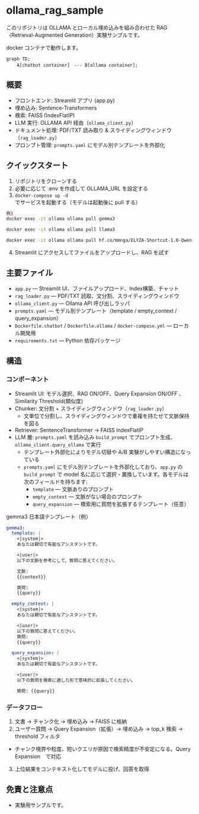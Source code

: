 # ollama_rag_sample

このリポジトリは OLLAMA とローカル埋め込みを組み合わせた RAG（Retrieval-Augmented Generation）実験サンプルです。

docker コンテナで動作します。
```mermaid
graph TD;
    A[chatbot container]　--- B[ollama container];
```

## 概要

- フロントエンド: Streamlit アプリ (app.py)  
- 埋め込み: Sentence-Transformers  
- 検索: FAISS (IndexFlatIP)  
- LLM 実行: OLLAMA API 経由（`ollama_client.py`）  
- ドキュメント処理: PDF/TXT 読み取り & スライディングウィンドウ（`rag_loader.py`）  
- プロンプト管理: `prompts.yaml` にモデル別テンプレートを外部化

## クイックスタート

1. リポジトリをクローンする  
2. 必要に応じて .env を作成して OLLAMA_URL を設定する  
3. `docker-compose up -d` でサービスを起動する（モデルは起動後に pull する）
```bash
例)
docker exec -it ollama ollama pull gemma3

docker exec -it ollama ollama pull llama3

docker exec -it ollama ollama pull hf.co/mmnga/ELYZA-Shortcut-1.0-Qwen-7B-gguf
``` 

4. Streamlit にアクセスしてファイルをアップロードし、RAG を試す


## 主要ファイル

- `app.py` — Streamlit UI、ファイルアップロード、Index構築、チャット  
- `rag_loader.py` — PDF/TXT 読取、文分割、スライディングウィンドウ  
- `ollama_client.py` — Ollama API 呼び出しラッパ  
- `prompts.yaml` — モデル別テンプレート（template / empty_context / query_expansion）  
- `Dockerfile.chatbot` / `Dockerfile.ollama` / `docker-compose.yml` — ローカル開発用  
- `requirements.txt` — Python 依存パッケージ

## 構造 

### コンポーネント

- Streamlit UI: モデル選択、RAG ON/OFF、Query Expansion ON/OFF 、Similarity Threshold(類似度)  
- Chunker: 文分割 + スライディングウィンドウ（`rag_loader.py`）
  - 文単位で分割し、スライディングウィンドウで重複を持たせて文脈保持を図る
- Retriever: SentenceTransformer → FAISS IndexFlatIP 
- LLM 層: `prompts.yaml` を読み込み `build_prompt` でプロンプト生成、`ollama_client.query_ollama` で実行
  - テンプレート外部化によりモデル切替や A/B 実験がしやすい構造になっている
  - `prompts.yaml` にモデル別テンプレートを外部化しており、`app.py` の `build_prompt` で model 名に応じて選択・置換しています。各モデルは次のフィールドを持ちます:
    - `template` — 文脈ありのプロンプト  
    - `empty_context` — 文脈がない場合のプロンプト  
    - `query_expansion` — 検索用に質問を拡張するテンプレート（任意）

gemma3 日本語テンプレート（例）

```yaml
gemma3:
  template: |
    <|system|>
    あなたは親切で有能なアシスタントです。

    <|user|>
    以下の文脈を参考にして、質問に答えてください。

    文脈:
    {{context}}

    質問:
    {{query}}

  empty_context: |
    <|system|>
    あなたは親切で有能なアシスタントです。

    <|user|>
    以下の質問に答えてください。
    質問:
    {{query}}

  query_expansion: |
    <|system|>
    あなたは親切で有能なアシスタントです。

    <|user|>
    以下の質問を検索に適した形で意味的に拡張してください。

    質問: {{query}}
```

### データフロー

1. 文書 → チャンク化 → 埋め込み → FAISS に格納  
2. ユーザー質問 → Query Expansion（拡張）→ 埋め込み → top_k 検索 → threshold フィルタ
  - チャンク境界や粒度、短いクエリが原因で検索精度が不安定になる。Query Expansion　で対応
3. 上位結果をコンテキスト化してモデルに投げ、回答を取得


## 免責と注意点

- 実験用サンプルです。
